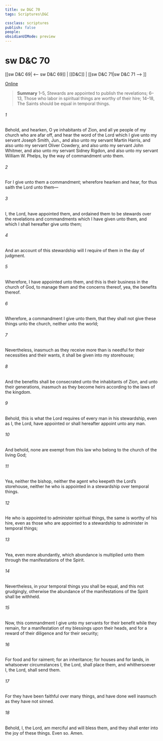 ```yaml
---
title: sw D&C 70
tags: Scriptures\D&C

cssclass: scriptures
publish: false
people:
obsidianUIMode: preview
---
```


# sw D&C 70
[[sw D&C 69| <-- sw D&C 69]] | [[D&C]] | [[sw D&C 71|sw D&C 71 --> ]]

[Online](https://churchofjesuschrist.org/study/scriptures/dc-testament/dc/70?lang=eng)

> __Summary__
1–5, Stewards are appointed to publish the revelations; 6–13, Those who labor in spiritual things are worthy of their hire; 14–18, The Saints should be equal in temporal things.

###### 1 
Behold, and hearken, O ye inhabitants of Zion, and all ye people of my church who are afar off, and hear the word of the Lord which I give unto my servant Joseph Smith, Jun., and also unto my servant Martin Harris, and also unto my servant Oliver Cowdery, and also unto my servant John Whitmer, and also unto my servant Sidney Rigdon, and also unto my servant William W. Phelps, by the way of commandment unto them.

###### 2 
For I give unto them a commandment; wherefore hearken and hear, for thus saith the Lord unto them—

###### 3 
I, the Lord, have appointed them, and ordained them to be stewards over the revelations and commandments which I have given unto them, and which I shall hereafter give unto them;

###### 4 
And an account of this stewardship will I require of them in the day of judgment.

###### 5 
Wherefore, I have appointed unto them, and this is their business in the church of God, to manage them and the concerns thereof, yea, the benefits thereof.

###### 6 
Wherefore, a commandment I give unto them, that they shall not give these things unto the church, neither unto the world;

###### 7 
Nevertheless, inasmuch as they receive more than is needful for their necessities and their wants, it shall be given into my storehouse;

###### 8 
And the benefits shall be consecrated unto the inhabitants of Zion, and unto their generations, inasmuch as they become heirs according to the laws of the kingdom.

###### 9 
Behold, this is what the Lord requires of every man in his stewardship, even as I, the Lord, have appointed or shall hereafter appoint unto any man.

###### 10 
And behold, none are exempt from this law who belong to the church of the living God;

###### 11 
Yea, neither the bishop, neither the agent who keepeth the Lord’s storehouse, neither he who is appointed in a stewardship over temporal things.

###### 12 
He who is appointed to administer spiritual things, the same is worthy of his hire, even as those who are appointed to a stewardship to administer in temporal things;

###### 13 
Yea, even more abundantly, which abundance is multiplied unto them through the manifestations of the Spirit.

###### 14 
Nevertheless, in your temporal things you shall be equal, and this not grudgingly, otherwise the abundance of the manifestations of the Spirit shall be withheld.

###### 15 
Now, this commandment I give unto my servants for their benefit while they remain, for a manifestation of my blessings upon their heads, and for a reward of their diligence and for their security;

###### 16 
For food and for raiment; for an inheritance; for houses and for lands, in whatsoever circumstances I, the Lord, shall place them, and whithersoever I, the Lord, shall send them.

###### 17 
For they have been faithful over many things, and have done well inasmuch as they have not sinned.

###### 18 
Behold, I, the Lord, am merciful and will bless them, and they shall enter into the joy of these things. Even so. Amen.

